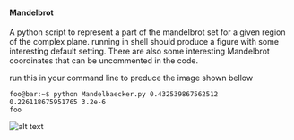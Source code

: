 #### Mandelbrot
A python script to represent a part of the mandelbrot set for a given region of the complex plane. running in shell should produce a figure with some interesting  default setting. There are also some interesting Mandelbrot coordinates that can be uncommented in the code.

run this in your command line to preduce the image shown bellow

```console
foo@bar:~$ python Mandelbaecker.py 0.432539867562512  0.226118675951765 3.2e-6
foo
```

![alt text](https://github.com/Lmashni/Mandelbrot/Fi.png)
